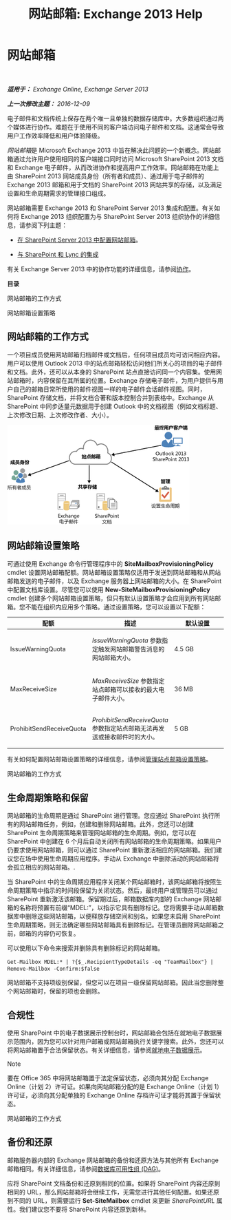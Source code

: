 ﻿---
title: '网站邮箱: Exchange 2013 Help'
TOCTitle: 网站邮箱
ms:assetid: 2c4393f4-d274-4e6c-bd09-9577e68c5a33
ms:mtpsurl: https://technet.microsoft.com/zh-cn/library/JJ150499(v=EXCHG.150)
ms:contentKeyID: 50490246
ms.date: 01/11/2018
mtps_version: v=EXCHG.150
ms.translationtype: HT
---

# 网站邮箱

 

_**适用于：** Exchange Online, Exchange Server 2013_

_**上一次修改主题：** 2016-12-09_

电子邮件和文档传统上保存在两个唯一且单独的数据存储库中。大多数组织通过两个媒体进行协作。难题在于使用不同的客户端访问电子邮件和文档。这通常会导致用户工作效率降低和用户体验降级。

*网站邮箱*是 Microsoft Exchange 2013 中旨在解决此问题的一个新概念。网站邮箱通过允许用户使用相同的客户端接口同时访问 Microsoft SharePoint 2013 文档和 Exchange 电子邮件，从而改进协作和提高用户工作效率。网站邮箱在功能上由 SharePoint 2013 网站成员身份（所有者和成员）、通过用于电子邮件的 Exchange 2013 邮箱和用于文档的 SharePoint 2013 网站共享的存储，以及满足设置和生命周期需求的管理接口组成。

网站邮箱需要 Exchange 2013 和 SharePoint Server 2013 集成和配置。有关如何将 Exchange 2013 组织配置为与 SharePoint Server 2013 组织协作的详细信息，请参阅下列主题：

  - [在 SharePoint Server 2013 中配置网站邮箱](https://go.microsoft.com/fwlink/p/?linkid=258264)。

  - [与 SharePoint 和 Lync 的集成](integration-with-sharepoint-and-lync-exchange-2013-help.md)

有关 Exchange Server 2013 中的协作功能的详细信息，请参阅[协作](collaboration-exchange-2013-help.md)。

**目录**

网站邮箱的工作方式

网站邮箱设置策略

## 网站邮箱的工作方式

一个项目成员使用网站邮箱归档邮件或文档后，任何项目成员均可访问相应内容。用户可以使用 Outlook 2013 中的站点邮箱轻松访问他们所关心的项目的电子邮件和文档。此外，还可以从本身的 SharePoint 站点直接访问同一个内容集。使用网站邮箱时，内容保留在其所属的位置。Exchange 存储电子邮件，为用户提供与用户自己的邮箱日常所使用的邮件视图一样的电子邮件会话邮件视图。同时，SharePoint 存储文档，并将文档合著和版本控制合并到表格中。Exchange 从 SharePoint 中同步适量元数据用于创建 Outlook 中的文档视图（例如文档标题、上次修改日期、上次修改作者、大小）。

![网站邮箱存储和使用情况图](images/JJ150499.b98be571-d2e0-4ebd-9fe2-440a14e91e35(EXCHG.150).gif "网站邮箱存储和使用情况图")

## 网站邮箱设置策略

可通过使用 Exchange 命令行管理程序中的 **SiteMailboxProvisioningPolicy** cmdlet 设置网站邮箱配额。网站邮箱设置策略仅适用于发送到网站邮箱和从网站邮箱发送的电子邮件，以及 Exchange 服务器上网站邮箱的大小。在 SharePoint 中配置文档库设置。尽管您可以使用 **New-SiteMailboxProvisioningPolicy** cmdlet 创建多个网站邮箱设置策略，但只有默认设置策略才会应用到所有网站邮箱。您不能在组织内应用多个策略。通过设置策略，您可以设置以下配额：


<table>
<colgroup>
<col style="width: 33%" />
<col style="width: 33%" />
<col style="width: 33%" />
</colgroup>
<thead>
<tr class="header">
<th>配额</th>
<th>描述</th>
<th>默认设置</th>
</tr>
</thead>
<tbody>
<tr class="odd">
<td><p>IssueWarningQuota</p></td>
<td><p><em>IssueWarningQuota</em> 参数指定触发网站邮箱警告消息的网站邮箱大小。</p></td>
<td><p>4.5 GB</p></td>
</tr>
<tr class="even">
<td><p>MaxReceiveSize</p></td>
<td><p><em>MaxReceiveSize</em> 参数指定站点邮箱可以接收的最大电子邮件大小。</p></td>
<td><p>36 MB</p></td>
</tr>
<tr class="odd">
<td><p>ProhibitSendReceiveQuota</p></td>
<td><p><em>ProhibitSendReceiveQuota</em> 参数指定站点邮箱无法再发送或接收邮件时的大小。</p></td>
<td><p>5 GB</p></td>
</tr>
</tbody>
</table>


有关如何配置网站邮箱设置策略的详细信息，请参阅[管理站点邮箱设置策略](manage-site-mailbox-provisioning-policies-exchange-2013-help.md)。

网站邮箱的工作方式

## 生命周期策略和保留

网站邮箱的生命周期是通过 SharePoint 进行管理。您应通过 SharePoint 执行所有的网站邮箱任务，例如，创建和删除网站邮箱。此外，您还可以创建 SharePoint 生命周期策略来管理网站邮箱的生命周期。例如，您可以在 SharePoint 中创建在 6 个月后自动关闭所有网站邮箱的生命周期策略。如果用户仍要求使用网站邮箱，则可以通过 SharePoint 重新激活相应的网站邮箱。我们建议您在场中使用生命周期应用程序。手动从 Exchange 中删除活动的网站邮箱将会孤立相应的网站邮箱。.

当 SharePoint 中的生命周期应用程序关闭某个网站邮箱时，该网站邮箱将按照生命周期策略中指示的时间段保留为关闭状态。然后，最终用户或管理员可以通过 SharePoint 重新激活该邮箱。保留期过后，邮箱数据库内部的 Exchange 网站邮箱的名称将预置有前缀“MDEL:”，以指示它具有删除标记。您将需要手动从邮箱数据库中删除这些网站邮箱，以便释放存储空间和别名。如果您未启用 SharePoint 生命周期策略，则无法确定哪些网站邮箱具有删除标记。在管理员删除网站邮箱之前，邮箱的内容仍可恢复。

可以使用以下命令来搜索并删除具有删除标记的网站邮箱。

    Get-Mailbox MDEL:* | ?{$_.RecipientTypeDetails -eq "TeamMailbox"} | Remove-Mailbox -Confirm:$false

网站邮箱不支持项级别保留，但您可以在项目一级保留网站邮箱。因此当您删除整个网站邮箱时，保留的项也会删除。

## 合规性

使用 SharePoint 中的电子数据展示控制台时，网站邮箱会包括在就地电子数据展示范围内，因为您可以针对用户邮箱或网站邮箱执行关键字搜索。此外，您还可以将网站邮箱置于合法保留状态。有关详细信息，请参阅[就地电子数据展示](in-place-ediscovery-exchange-2013-help.md)。

> [!NOTE]
> 要在 Office 365 中将网站邮箱置于法定保留状态，必须向其分配 Exchange Online（计划 2）许可证。如果向网站邮箱分配的是 Exchange Online（计划 1）许可证，必须向其分配单独的 Exchange Online 存档许可证才能将其置于保留状态。


网站邮箱的工作方式

## 备份和还原

邮箱服务器内部的 Exchange 网站邮箱的备份和还原方法与其他所有 Exchange 邮箱相同。有关详细信息，请参阅[数据库可用性组 (DAG)](database-availability-groups-dags-exchange-2013-help.md)。

应将 SharePoint 文档备份和还原到相同的位置。如果将 SharePoint 内容还原到相同的 URL，那么网站邮箱将会继续工作，无需您进行其他任何配置。如果还原到不同的 URL，则需要运行 **Set-SiteMailbox** cmdlet 来更新 *SharePointURL* 属性。我们建议您不要将 SharePoint 内容还原到新林。

